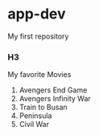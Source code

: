 # app-dev
My first repository

### H3

My favorite Movies

1.  Avengers End Game
2.  Avengers Infinity War
3.  Train to Busan
4.  Peninsula
5.  Civil War

